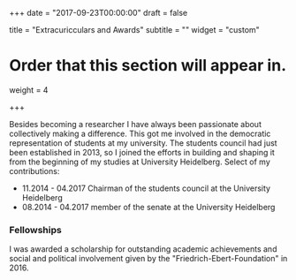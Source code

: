 +++
date = "2017-09-23T00:00:00"
draft = false

title = "Extracuricculars and Awards"
subtitle = ""
widget = "custom"

# Order that this section will appear in.
weight = 4

+++

Besides becoming a researcher I have always been passionate about collectively making a difference. This got me involved in the democratic representation of students at my university. The students council had just been established in 2013, so I joined the efforts in building and shaping it from the beginning of my studies at University Heidelberg. 
Select of my contributions:

  - 11.2014 - 04.2017 Chairman of the students council at the University Heidelberg
  - 08.2014 - 04.2017 member of the senate at the University Heidelberg
  
### Fellowships
I was awarded a scholarship for outstanding academic achievements and social and political involvement given by the "Friedrich-Ebert-Foundation" in 2016. 

